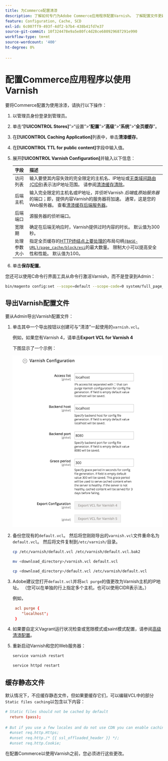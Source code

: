 ```yaml
---
title: 为Commerce配置清漆
description: 了解如何专门为Adobe Commerce应用程序配置Varnish。 了解配置文件更新和管理技术。
feature: Configuration, Cache, SCD
exl-id: 6c007ff9-493f-4df2-b7b4-438b41fd7e37
source-git-commit: 10f324478e9a5e80fc4d28ce680929687291e990
workflow-type: tm+mt
source-wordcount: '400'
ht-degree: 0%

---
```


# 配置Commerce应用程序以使用Varnish

要将Commerce配置为使用涂漆，请执行以下操作：

1. 以管理员身份登录到管理员。
1. 单击“**[!UICONTROL Stores]**”>“设置”>“**配置**”>“**高级**”>“**系统**”>“**全页缓存**”。
1. 在&#x200B;**[!UICONTROL Caching Application]**&#x200B;列表中，单击&#x200B;**清漆缓存**。
1. 在&#x200B;**[!UICONTROL TTL for public content]**&#x200B;字段中输入值。
1. 展开&#x200B;**[!UICONTROL Varnish Configuration]**&#x200B;并输入以下信息：

   | 字段 | 描述 |
   | ----- | ----------- |
   | 访问列表 | 输入要使其内容失效的完全限定的主机名、IP地址或[无类域间路由(CIDR)](https://www.digitalocean.com/community/tutorials/understanding-ip-addresses-subnets-and-cidr-notation-for-networking)表示法IP地址范围。 请参阅[清漆缓存清除](https://varnish-cache.org/docs/3.0/tutorial/purging.html)。 |
   | 后端主机 | 输入完全限定的主机名或IP地址，并侦听Varnish _后端_&#x200B;或&#x200B;_原始服务器_&#x200B;的端口；即，提供内容Varnish的服务器将加速。 通常，这是您的Web服务器。 查看[清漆缓存后端服务器](https://www.varnish-cache.org/docs/trunk/users-guide/vcl-backends.html)。 |
   | 后端端口 | 源服务器的侦听端口。 |
   | 宽限期 | 确定在后端无响应时，Varnish提供过时内容的时长。 默认值为300秒。 |
   | 处理参数大小 | 指定全页缓存的[&#x200B; HTTP终结点上要处理的](https://developer.adobe.com/commerce/frontend-core/guide/layouts/#layout-handles)布局句柄[`{BASE-URL}/page_cache/block/esi`](use-varnish-esi.md)的最大数量。 限制大小可以提高安全性和性能。 默认值为100。 |

1. 单击&#x200B;**保存配置**。

您还可以使用C命令行界面工具从命令行激活Varnish，而不是登录到Admin：

```bash
bin/magento config:set --scope=default --scope-code=0 system/full_page_cache/caching_application 2
```

## 导出Varnish配置文件

要从Admin导出Varnish配置文件：

1. 单击其中一个导出按钮以创建可与“清漆”一起使用的`varnish.vcl`。

   例如，如果您有Varnish 4，请单击&#x200B;**Export VCL for Varnish 4**

   下图显示了一个示例：

   ![将Commerce配置为在管理员中使用Varnish](../../assets/configuration/varnish-admin-22.png)

1. 备份您现有的`default.vcl`。 然后将您刚刚导出的`varnish.vcl`文件重命名为`default.vcl`。 然后将文件复制到`/etc/varnish/`目录。

   ```bash
   cp /etc/varnish/default.vcl /etc/varnish/default.vcl.bak2
   ```

   ```bash
   mv <download_directory>/varnish.vcl default.vcl
   ```

   ```bash
   cp <download_directory>/default.vcl /etc/varnish/default.vcl
   ```

1. Adobe建议您打开`default.vcl`并将`acl purge`的值更改为Varnish主机的IP地址。 （您可以在单独的行上指定多个主机，也可以使用CIDR表示法。）

   例如，

   ```conf
    acl purge {
       "localhost";
    }
   ```

1. 如果要自定义Vagrant运行状况检查或宽限模式或saint模式配置，请参阅[高级清漆配置](config-varnish-advanced.md)。

1. 重新启动Varnish和您的Web服务器：

   ```bash
   service varnish restart
   ```

   ```bash
   service httpd restart
   ```

## 缓存静态文件

默认情况下，不应缓存静态文件，但如果要缓存它们，可以编辑VCL中的部分`Static files caching`以包含以下内容：

```conf
# Static files should not be cached by default
  return (pass);

# But if you use a few locales and do not use CDN you can enable caching static files by commenting previous line (#return (pass);) and uncommenting next 3 lines
  #unset req.http.Https;
  #unset req.http./* {{ ssl_offloaded_header }} */;
  #unset req.http.Cookie;
```

在配置Commerce以使用Varnish之前，您必须进行这些更改。
